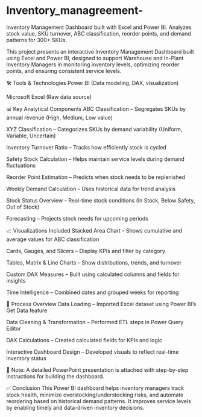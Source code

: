 # Inventory_managreement-
Inventory Management Dashboard built with Excel and Power BI. Analyzes stock value, SKU turnover, ABC classification, reorder points, and demand patterns for 300+ SKUs.

This project presents an interactive Inventory Management Dashboard built using Excel and Power BI, designed to support Warehouse and In-Plant Inventory Managers in monitoring inventory levels, optimizing reorder points, and ensuring consistent service levels.

🛠️ Tools & Technologies
Power BI (Data modeling, DAX, visualization)

Microsoft Excel (Raw data source)

📊 Key Analytical Components
ABC Classification – Segregates SKUs by annual revenue (High, Medium, Low value)

XYZ Classification – Categorizes SKUs by demand variability (Uniform, Variable, Uncertain)

Inventory Turnover Ratio – Tracks how efficiently stock is cycled

Safety Stock Calculation – Helps maintain service levels during demand fluctuations

Reorder Point Estimation – Predicts when stock needs to be replenished

Weekly Demand Calculation – Uses historical data for trend analysis

Stock Status Overview – Real-time stock conditions (In Stock, Below Safety, Out of Stock)

Forecasting – Projects stock needs for upcoming periods

📈 Visualizations Included
Stacked Area Chart – Shows cumulative and average values for ABC classification

Cards, Gauges, and Slicers – Display KPIs and filter by category

Tables, Matrix & Line Charts – Show distributions, trends, and turnover

Custom DAX Measures – Built using calculated columns and fields for insights

Time Intelligence – Combined dates and grouped weeks for reporting

🧩 Process Overview
Data Loading – Imported Excel dataset using Power BI’s Get Data feature

Data Cleaning & Transformation – Performed ETL steps in Power Query Editor

DAX Calculations – Created calculated fields for KPIs and logic

Interactive Dashboard Design – Developed visuals to reflect real-time inventory status

🔎 Note: A detailed PowerPoint presentation is attached with step-by-step instructions for building the dashboard.

✅ Conclusion
This Power BI dashboard helps inventory managers track stock health, minimize overstocking/understocking risks, and automate reordering based on historical demand patterns. It improves service levels by enabling timely and data-driven inventory decisions.
